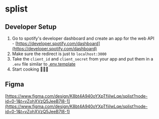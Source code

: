 # splist

## Developer Setup

1. Go to spotify's developer dashboard and create an app for the web API - [https://developer.spotify.com/dashboard](https://developer.spotify.com/dashboard)
2. Make sure the redirect is just to `localhost:3000`
3. Take the `client_id` and `client_secret` from your app and put them in a `.env` file similar to [.env.template](./.env.template)
4. Start cooking 👩🏻‍🍳

## Figma

[https://www.figma.com/design/K8bt4A940oYXpTfiilwLqe/splist?node-id=0-1&t=vZohXVzQ5JeeB7l8-1](https://www.figma.com/design/K8bt4A940oYXpTfiilwLqe/splist?node-id=0-1&t=vZohXVzQ5JeeB7l8-1)